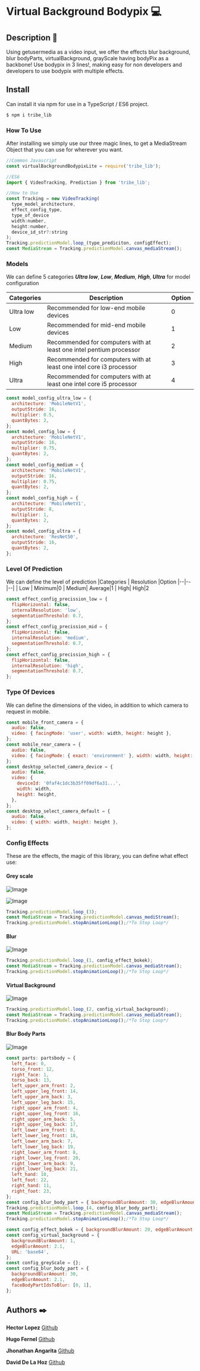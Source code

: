 # Virtual Background Bodypix :computer:

## Description :page_facing_up:

Using getusermedia as a video input, we offer the effects blur background, blur bodyParts, virtualBackground, grayScale having bodyPix as a backbone!
Use bodypix in 3 lines!, making easy for non developers and developers to use bodypix with multiple effects.

## Install

Can install it via npm for use in a TypeScript / ES6 project.

```sh
$ npm i tribe_lib
```

### How To Use

After installing we simply use our three magic lines, to get a MediaStream Object that you can use for wherever you want.

```js
//Common Javascript
const virtualBackgroundBodypixLite = require('tribe_lib');

//ES6
import { VideoTracking, Prediction } from 'tribe_lib';

//How to Use
const Tracking = new VideoTracking(
  type_model_architecture,
  effect_config_type,
  type_of_device
  width:number, 
  height:number, 
  device_id_str?:string
);
Tracking.predictionModel.loop_(type_prediciton, configEffect);
const MediaStream = Tracking.predictionModel.canvas_mediaStream();
```

### Models

We can define 5 categories **_Ultra low_**, **_Low_**, **_Medium_**, **_High_**, **_Ultra_** for model configuration

| Categories | Description                                                         | Option |
| ---------- | ------------------------------------------------------------------- | ------ |
| Ultra low  | Recommended for low-end mobile devices                              | 0      |
| Low        | Recommended for mid-end mobile devices                              | 1      |
| Medium     | Recommended for computers with at least one intel pentium processor | 2      |
| High       | Recommended for computers with at least one intel core i3 processor | 3      |
| Ultra      | Recommended for computers with at least one intel core i5 processor | 4      |

```js
const model_config_ultra_low = {
  architecture: 'MobileNetV1',
  outputStride: 16,
  multiplier: 0.5,
  quantBytes: 2,
};
const model_config_low = {
  architecture: 'MobileNetV1',
  outputStride: 16,
  multiplier: 0.75,
  quantBytes: 2,
};
const model_config_medium = {
  architecture: 'MobileNetV1',
  outputStride: 16,
  multiplier: 0.75,
  quantBytes: 2,
};
const model_config_high = {
  architecture: 'MobileNetV1',
  outputStride: 8,
  multiplier: 1,
  quantBytes: 2,
};
const model_config_ultra = {
  architecture: 'ResNet50',
  outputStride: 16,
  quantBytes: 2,
};
```

### Level Of Prediction

We can define the level of prediction
|Categories | Resolution |Option
|--|--|--|
| Low | Minimum|0
| Medium| Average|1
| High| High|2

```js
const effect_config_precission_low = {
  flipHorizontal: false,
  internalResolution: 'low',
  segmentationThreshold: 0.7,
};
const effect_config_precission_mid = {
  flipHorizontal: false,
  internalResolution: 'medium',
  segmentationThreshold: 0.7,
};
const effect_config_precission_high = {
  flipHorizontal: false,
  internalResolution: 'high',
  segmentationThreshold: 0.7,
};
```

### Type Of Devices

We can define the dimensions of the video, in addition to which camera to request in mobile.

```js
const mobile_front_camera = {
  audio: false,
  video: { facingMode: 'user', width: width, height: height },
};
const mobile_rear_camera = {
  audio: false,
  video: { facingMode: { exact: 'environment' }, width: width, height: height },
};
const desktop_selected_camera_device = {
  audio: false,
  video: {
    deviceId: '0faf4c1dc3b35ff09df6a31...',
    width: width,
    height: height,
  },
};
const desktop_select_camera_default = {
  audio: false,
  video: { width: width, height: height },
};
```

### Config Effects

These are the effects, the magic of this library, you can define what effect use:

#### Grey scale

![Image](https://i.imgur.com/d8Xs7i0.png[/img])

![Image](https://i.imgur.com/OgyT3Sl.png[/img])

```js
Tracking.predictionModel.loop_(3);
const MediaStream = Tracking.predictionModel.canvas_mediStream();
Tracking.predictionModel.stopAnimationLoop();/*To Stop Loop*/
```

#### Blur

![Image](https://i.imgur.com/xkAT4pf.png[/img])

```js
Tracking.predictionModel.loop_(1, config_effect_bokek);
const MediaStream = Tracking.predictionModel.canvas_mediaStream();
Tracking.predictionModel.stopAnimationLoop();/*To Stop Loop*/
```

#### Virtual Background

![Image](https://i.imgur.com/m42kzl8.png[/img])

```js
Tracking.predictionModel.loop_(2, config_virtual_background);
const MediaStream = Tracking.predictionModel.canvas_mediaStream();
Tracking.predictionModel.stopAnimationLoop();/*To Stop Loop*/
```

#### Blur Body Parts

![Image](https://i.imgur.com/SKfLbIB.png[/img])

```js
const parts: partsbody = {
  left_face: 0,
  torso_front: 12,
  right_face: 1,
  torso_back: 13,
  left_upper_arm_front: 2,
  left_upper_leg_front: 14,
  left_upper_arm_back: 3,
  left_upper_leg_back: 15,
  right_upper_arm_front: 4,
  right_upper_leg_front: 16,
  right_upper_arm_back: 5,
  right_upper_leg_back: 17,
  left_lower_arm_front: 8,
  left_lower_leg_front: 18,
  left_lower_arm_back: 7,
  left_lower_leg_back: 19,
  right_lower_arm_front: 8,
  right_lower_leg_front: 20,
  right_lower_arm_back: 9,
  right_lower_leg_back: 21,
  left_hand: 10,
  left_foot: 22,
  right_hand: 11,
  right_foot: 23,
};
const config_blur_body_part = { backgroundBlurAmount: 30, edgeBlurAmount: 2.1, faceBodyPartIdsToBlur: [0, 1] };
Tracking.predictionModel.loop_(4, config_blur_body_part);
const MediaStream = Tracking.predictionModel.canvas_mediaStream();
Tracking.predictionModel.stopAnimationLoop();/*To Stop Loop*/
```

```js
const config_effect_bokek = { backgroundBlurAmount: 20, edgeBlurAmount: 10 };
const config_virtual_background = {
  backgroundBlurAmount: 1,
  edgeBlurAmount: 2.1,
  URL: 'base64',
};
const config_greyScale = {};
const config_blur_body_part = {
  backgroundBlurAmount: 30,
  edgeBlurAmount: 2.1,
  faceBodyPartIdsToBlur: [0, 1],
};
```

## Authors :black_nib:

**Hector Lopez** [Github](https://github.com/hectorlopezv)

**Hugo Fernel** [Github](https://github.com/daviddlhz)

**Jhonathan Angarita** [Github](https://github.com/JhonathanAlejandro01)

**David De La Hoz** [Github](https://github.com/daviddlhz)
